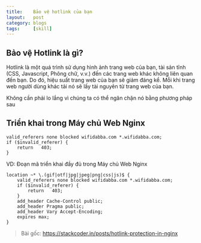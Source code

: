 ```yaml
---
title:    Bảo vệ hotlink của bạn
layout:   post
category: blogs
tags:     [skill]
---
```


## Bảo vệ Hotlink là gì?

Hotlink là một quá trình sử dụng hình ảnh trang web của bạn, tài sản tĩnh (CSS, Javascript, Phông chữ, v.v.) đến các trang web khác không liên quan đến bạn. Do đó, hiệu suất trang web của bạn sẽ giảm đáng kể. Mỗi khi trang web người dùng khác tải nó sẽ lấy tài nguyên từ trang web của bạn.

Không cần phải lo lắng vì chúng ta có thể ngăn chặn nó bằng phương pháp sau


## Triển khai trong Máy chủ Web Nginx

```nginx
valid_referers none blocked wifidabba.com *.wifidabba.com;
if ($invalid_referer) {
    return   403;
}
```

VD: Đoạn mã triển khai đầy đủ trong Máy chủ Web Nginx

```nginx
location ~* \.(gif|otf|jpg|jpeg|png|css|js)$ {
    valid_referers none blocked wifidabba.com *.wifidabba.com;
    if ($invalid_referer) {
        return   403;
    }
    add_header Cache-Control public;
    add_header Pragma public;
    add_header Vary Accept-Encoding;
    expires max;
}
```

> Bài gốc: https://stackcoder.in/posts/hotlink-protection-in-nginx
